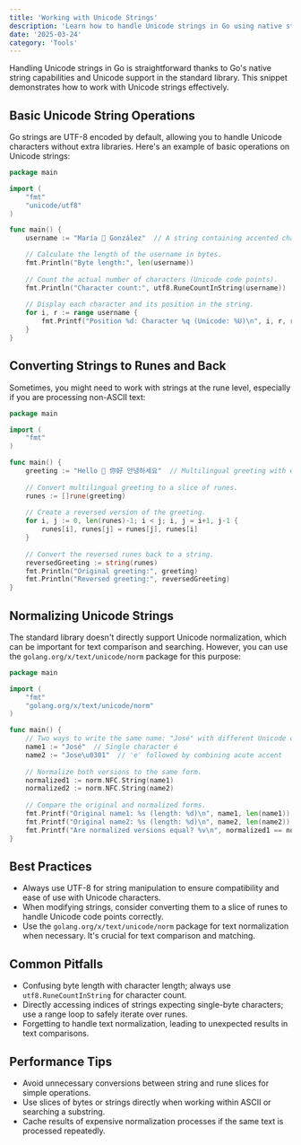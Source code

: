 ```yaml
---
title: 'Working with Unicode Strings'
description: 'Learn how to handle Unicode strings in Go using native string capabilities and standard library functions.'
date: '2025-03-24'
category: 'Tools'
---
```


Handling Unicode strings in Go is straightforward thanks to Go's native string capabilities and Unicode support in the standard library. This snippet demonstrates how to work with Unicode strings effectively.

## Basic Unicode String Operations

Go strings are UTF-8 encoded by default, allowing you to handle Unicode characters without extra libraries. Here's an example of basic operations on Unicode strings:

```go
package main

import (
	"fmt"
	"unicode/utf8"
)

func main() {
	username := "María 🌟 González"  // A string containing accented characters and emoji.

	// Calculate the length of the username in bytes.
	fmt.Println("Byte length:", len(username))
	
	// Count the actual number of characters (Unicode code points).
	fmt.Println("Character count:", utf8.RuneCountInString(username))
	
	// Display each character and its position in the string.
	for i, r := range username {
		fmt.Printf("Position %d: Character %q (Unicode: %U)\n", i, r, r)
	}
}
```

## Converting Strings to Runes and Back

Sometimes, you might need to work with strings at the rune level, especially if you are processing non-ASCII text:

```go
package main

import (
	"fmt"
)

func main() {
	greeting := "Hello 👋 你好 안녕하세요"  // Multilingual greeting with emoji.
	
	// Convert multilingual greeting to a slice of runes.
	runes := []rune(greeting)
	
	// Create a reversed version of the greeting.
	for i, j := 0, len(runes)-1; i < j; i, j = i+1, j-1 {
		runes[i], runes[j] = runes[j], runes[i]
	}
	
	// Convert the reversed runes back to a string.
	reversedGreeting := string(runes)
	fmt.Println("Original greeting:", greeting)
	fmt.Println("Reversed greeting:", reversedGreeting)
}
```

## Normalizing Unicode Strings

The standard library doesn't directly support Unicode normalization, which can be important for text comparison and searching. However, you can use the `golang.org/x/text/unicode/norm` package for this purpose:

```go
package main

import (
	"fmt"
	"golang.org/x/text/unicode/norm"
)

func main() {
	// Two ways to write the same name: "José" with different Unicode compositions.
	name1 := "José"  // Single character é
	name2 := "Jose\u0301"  // 'e' followed by combining acute accent
	
	// Normalize both versions to the same form.
	normalized1 := norm.NFC.String(name1)
	normalized2 := norm.NFC.String(name2)
	
	// Compare the original and normalized forms.
	fmt.Printf("Original name1: %s (length: %d)\n", name1, len(name1))
	fmt.Printf("Original name2: %s (length: %d)\n", name2, len(name2))
	fmt.Printf("Are normalized versions equal? %v\n", normalized1 == normalized2)
}
```

## Best Practices

- Always use UTF-8 for string manipulation to ensure compatibility and ease of use with Unicode characters.
- When modifying strings, consider converting them to a slice of runes to handle Unicode code points correctly.
- Use the `golang.org/x/text/unicode/norm` package for text normalization when necessary. It's crucial for text comparison and matching.

## Common Pitfalls

- Confusing byte length with character length; always use `utf8.RuneCountInString` for character count.
- Directly accessing indices of strings expecting single-byte characters; use a range loop to safely iterate over runes.
- Forgetting to handle text normalization, leading to unexpected results in text comparisons.

## Performance Tips

- Avoid unnecessary conversions between string and rune slices for simple operations.
- Use slices of bytes or strings directly when working within ASCII or searching a substring.
- Cache results of expensive normalization processes if the same text is processed repeatedly.